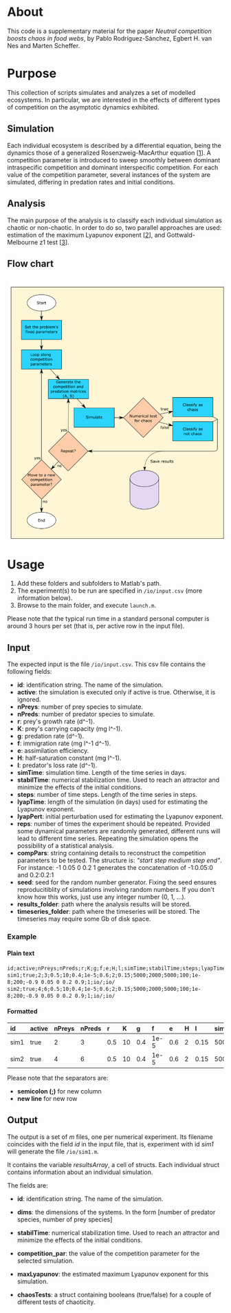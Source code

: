 # About
This code is a supplementary material for the paper _Neutral competition boosts chaos in food webs_, by Pablo Rodríguez-Sánchez, Egbert H. van Nes and Marten Scheffer.

# Purpose
This collection of scripts simulates and analyzes a set of modelled ecosystems. In particular, we are interested in the effects of different types of competition on the asymptotic dynamics exhibited.

## Simulation
Each individual ecosystem is described by a differential equation, being the dynamics those of a generalized Rosenzweig-MacArthur equation [[1][RosMac]]. A competition parameter is introduced to sweep smoothly between dominant intraspecific competition and dominant interspecific competition. For each value of the competition parameter, several instances of the system are simulated, differing in predation rates and initial conditions.

## Analysis
The main purpose of the analysis is to classify each individual simulation as chaotic or non-chaotic. In order to do so, two parallel approaches are used: estimation of the maximum Lyapunov exponent [[2][Lyapunov]], and Gottwald-Melbourne z1 test [[3][z1]].

## Flow chart
![FlowChart](./figs/flow_chart.png "Flow chart")

# Usage
1. Add these folders and subfolders to Matlab's path.
2. The experiment(s) to be run are specified in  `/io/input.csv` (more information below).
3. Browse to the main folder, and execute `launch.m`.

Please note that the typical run time in a standard personal computer is around 3 hours per set (that is, per active row in the input file).

## Input
The expected input is the file `/io/input.csv`. This csv file contains the following fields:

* **id**: identification string. The name of the simulation.
* **active**: the simulation is executed only if active is true. Otherwise, it is ignored.
* **nPreys**: number of prey species to simulate.
* **nPreds**: number of predator species to simulate.
* **r**: prey's growth rate (d^-1).
* **K**: prey's carrying capacity (mg l^-1).
* **g**: predation rate (d^-1).
* **f**: immigration rate (mg l^-1 d^-1).
* **e**: assimilation efficiency.
* **H**: half-saturation constant (mg l^-1).
* **l**: predator's loss rate (d^-1).
* **simTime**: simulation time. Length of the time series in days.
* **stabilTime**: numerical stabilization time. Used to reach an attractor and minimize the effects of the initial conditions.
* **steps**: number of time steps. Length of the time series in steps.
* **lyapTime**: length of the simulation (in days) used for estimating the Lyapunov exponent.
* **lyapPert**: initial perturbation used for estimating the Lyapunov exponent.
* **reps**: number of times the experiment should be repeated. Provided some dynamical parameters are randomly generated, different runs will lead to different time series. Repeating the simulation opens the possibility of a statistical analysis.
* **compPars**: string containing details to reconstruct the competition parameters to be tested. The structure is: _"start step medium step end"_. For instance: -1 0.05 0 0.2 1 generates the concatenation of -1:0.05:0 and 0.2:0.2:1
* **seed**: seed for the random number generator. Fixing the seed ensures reproducitiblity of simulations involving random numbers. If you don't know how this works, just use any integer number (0, 1, ...).
* **results_folder**: path where the analysis results will be stored.
* **timeseries_folder**: path where the timeseries will be stored. The timeseries may require some Gb of disk space.


### Example

#### Plain text
```
id;active;nPreys;nPreds;r;K;g;f;e;H;l;simTime;stabilTime;steps;lyapTime;lyapPert;reps;compPars;seed;results_folder;timeseries_folder
sim1;true;2;3;0.5;10;0.4;1e-5;0.6;2;0.15;5000;2000;5000;100;1e-8;200;-0.9 0.05 0 0.2 0.9;1;io/;io/
sim2;true;4;6;0.5;10;0.4;1e-5;0.6;2;0.15;5000;2000;5000;100;1e-8;200;-0.9 0.05 0 0.2 0.9;1;io/;io/
```

#### Formatted

| id   | active | nPreys | nPreds | r   | K  | g   | f    | e   | H | l    | simTime | stabilTime | steps | lyapTime | lyapPert | reps | compPars            | seed | results_folder | timeseries_folder |
|:-----|:-------|:-------|:-------|:----|:---|:----|:-----|:----|:--|:-----|:--------|:-----------|:------|:---------|:---------|:-----|:--------------------|:-----|:---------------|:------------------|
| sim1 | true   | 2      | 3      | 0.5 | 10 | 0.4 | 1e-5 | 0.6 | 2 | 0.15 | 5000    | 2000       | 5000  | 100      | 1e-8     | 200  | -0.9 0.05 0 0.2 0.9 | 1    | io/            | io/               |
| sim2 | true   | 4      | 6      | 0.5 | 10 | 0.4 | 1e-5 | 0.6 | 2 | 0.15 | 5000    | 2000       | 5000  | 100      | 1e-8     | 200  | -0.9 0.05 0 0.2 0.9 | 1    | io/            | io/               |


Please note that the separators are:

* **semicolon (;)** for new column
* **new line** for new row

## Output
The output is a set of _m_ files, one per numerical experiment. Its filename coincides with the field _id_ in the input file, that is, experiment with id _sim1_ will generate the file `/io/sim1.m`.

It contains the variable _resultsArray_, a cell of structs. Each individual struct contains information about an individual simulation.

The fields are:

* **id**: identification string. The name of the simulation.
* **dims**: the dimensions of the systems. In the form [number of predator species, number of prey species]
* **stabilTime**: numerical stabilization time. Used to reach an attractor and minimize the effects of the initial conditions.
* **competition_par**: the value of the competition parameter for the selected simulation.
* **maxLyapunov**: the estimated maximum Lyapunov exponent for this simulation.
* **chaosTests**: a struct containing booleans (true/false) for a couple of different tests of chaoticity.



  [Published]: http://url.com
  [Preprint]: http://arxiv.com
  [RosMac]: https://www.journals.uchicago.edu/doi/10.1086/282272
  [Lyapunov]: http://www.mathematica-journal.com/issue/v6i3/article/sandri/contents/63sandri.pdf
  [z1]: https://arxiv.org/pdf/0906.1418.pdf
